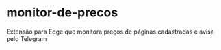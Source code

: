 # monitor-de-precos
Extensão para Edge que monitora preços de páginas cadastradas e avisa pelo Telegram
